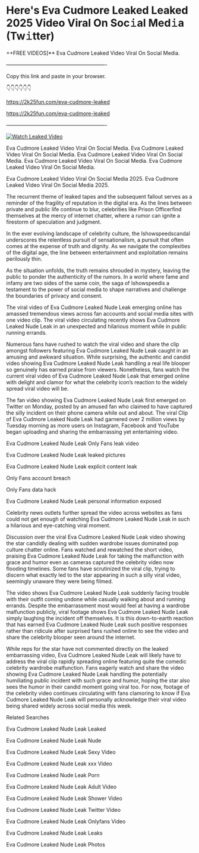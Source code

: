 # Here's Eva Cudmore Leaked Leaked 2025 Video Viral On Soc𝚒al Med𝚒a (Tw𝚒tter)

++FREE VIDEOS]** Eva Cudmore Leaked Video Viral On Social Media.

———————————————————-

Copy this link and paste in your browser.

👇👇👇👇👇👇

https://2k25fun.com/eva-cudmore-leaked

https://2k25fun.com/eva-cudmore-leaked

———————————————————-

[![Watch Leaked Video](https://miro.medium.com/v2/resize:fit:828/format:webp/1*cilzJN44JGOrTw9NJCrNHA.gif "Watch Leaked Video")](https://2k25fun.com/eva-cudmore-leaked)

Eva Cudmore Leaked Video Viral On Social Media. Eva Cudmore Leaked Video Viral On Social Media. Eva Cudmore Leaked Video Viral On Social Media. Eva Cudmore Leaked Video Viral On Social Media. Eva Cudmore Leaked Video Viral On Social Media.

Eva Cudmore Leaked Video Viral On Social Media 2025. Eva Cudmore Leaked Video Viral On Social Media 2025.

The recurrent theme of leaked tapes and the subsequent fallout serves as a reminder of the fragility of reputation in the digital era. As the lines between private and public life continue to blur, celebrities like Prison Officerfind themselves at the mercy of internet chatter, where a rumor can ignite a firestorm of speculation and judgment.

In the ever evolving landscape of celebrity culture, the Ishowspeedscandal underscores the relentless pursuit of sensationalism, a pursuit that often comes at the expense of truth and dignity. As we navigate the complexities of the digital age, the line between entertainment and exploitation remains perilously thin.

As the situation unfolds, the truth remains shrouded in mystery, leaving the public to ponder the authenticity of the rumors. In a world where fame and infamy are two sides of the same coin, the saga of Ishowspeedis a testament to the power of social media to shape narratives and challenge the boundaries of privacy and consent.

The viral video of Eva Cudmore Leaked Nude Leak emerging online has amassed tremendous views across fan accounts and social media sites with one video clip. The viral video circulating recently shows Eva Cudmore Leaked Nude Leak in an unexpected and hilarious moment while in public running errands.

Numerous fans have rushed to watch the viral video and share the clip amongst followers featuring Eva Cudmore Leaked Nude Leak caught in an amusing and awkward situation. While surprising, the authentic and candid video showing Eva Cudmore Leaked Nude Leak handling a real life blooper so genuinely has earned praise from viewers. Nonetheless, fans watch the current viral video of Eva Cudmore Leaked Nude Leak that emerged online with delight and clamor for what the celebrity icon’s reaction to the widely spread viral video will be.

The fan video showing Eva Cudmore Leaked Nude Leak first emerged on Twitter on Monday, posted by an amused fan who claimed to have captured the silly incident on their phone camera while out and about. The viral Clip of Eva Cudmore Leaked Nude Leak had garnered over 2 million views by Tuesday morning as more users on Instagram, Facebook and YouTube began uploading and sharing the embarrassing yet entertaining video.

Eva Cudmore Leaked Nude Leak Only Fans leak video

Eva Cudmore Leaked Nude Leak leaked pictures

Eva Cudmore Leaked Nude Leak explicit content leak

Only Fans account breach

Only Fans data hack

Eva Cudmore Leaked Nude Leak personal information exposed

Celebrity news outlets further spread the video across websites as fans could not get enough of watching Eva Cudmore Leaked Nude Leak in such a hilarious and eye-catching viral moment.

Discussion over the viral Eva Cudmore Leaked Nude Leak video showing the star candidly dealing with sudden wardrobe issues dominated pop culture chatter online. Fans watched and rewatched the short video, praising Eva Cudmore Leaked Nude Leak for taking the malfunction with grace and humor even as cameras captured the celebrity video now flooding timelines. Some fans have scrutinized the viral clip, trying to discern what exactly led to the star appearing in such a silly viral video, seemingly unaware they were being filmed.

The video shows Eva Cudmore Leaked Nude Leak suddenly facing trouble with their outfit coming undone while casually walking about and running errands. Despite the embarrassment most would feel at having a wardrobe malfunction publicly, viral footage shows Eva Cudmore Leaked Nude Leak simply laughing the incident off themselves. It is this down-to-earth reaction that has earned Eva Cudmore Leaked Nude Leak such positive responses rather than ridicule after surprised fans rushed online to see the video and share the celebrity blooper seen around the internet.

While reps for the star have not commented directly on the leaked embarrassing video, Eva Cudmore Leaked Nude Leak will likely have to address the viral clip rapidly spreading online featuring quite the comedic celebrity wardrobe malfunction. Fans eagerly watch and share the video showing Eva Cudmore Leaked Nude Leak handling the potentially humiliating public incident with such grace and humor, hoping the star also sees the humor in their candid moment going viral too. For now, footage of the celebrity video continues circulating with fans clamoring to know if Eva Cudmore Leaked Nude Leak will personally acknowledge their viral video being shared widely across social media this week.

Related Searches

Eva Cudmore Leaked Nude Leak Leaked

Eva Cudmore Leaked Nude Leak Nude

Eva Cudmore Leaked Nude Leak Sexy Video

Eva Cudmore Leaked Nude Leak xxx Video

Eva Cudmore Leaked Nude Leak Porn

Eva Cudmore Leaked Nude Leak Adult Video

Eva Cudmore Leaked Nude Leak Shower Video

Eva Cudmore Leaked Nude Leak Twitter Video

Eva Cudmore Leaked Nude Leak Onlyfans Video

Eva Cudmore Leaked Nude Leak Leaks

Eva Cudmore Leaked Nude Leak Photos